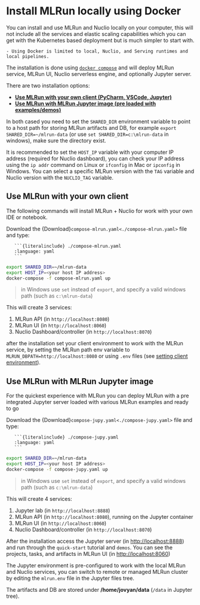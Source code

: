 # Install MLRun locally using Docker

You can install and use MLRun and Nuclio locally on your computer, this will not include all the services and elastic 
scaling capabilities which you can get with the Kubernetes based deployment but is much simpler to start with.

```{admonition} Note
- Using Docker is limited to local, Nuclio, and Serving runtimes and local pipelines.
```

The installation is done using [`docker compose`](https://docs.docker.com/compose/) and will deploy MLRun service, 
MLRun UI, Nuclio serverless engine, and optionally Jupyter server. 

There are two installation options:
- [**Use MLRun with your own client (PyCharm, VSCode, Jupyter)**](#use-mlrun-with-your-own-client)
- [**Use MLRun with MLRun Jupyter image (pre loaded with examples/demos)**](#use-mlrun-with-mlrun-jupyter-image)

In both cased you need to set the `SHARED_DIR` environment variable to point to a host path for storing MLRun artifacts and DB, 
for example `export SHARED_DIR=~/mlrun-data` (or use `set SHARED_DIR=c:\mlrun-data` in windows), make sure the directory exist.

It is recommended to set the `HOST_IP` variable with your computer IP address (required for Nuclio dashboard), 
you can check your IP address using the `ip addr` command on Linux or `ifconfig` in Mac or `ipconfig` in Windows.
You can select a specific MLRun version with the `TAG` variable and Nuclio version with the `NUCLIO_TAG` variable.

## Use MLRun with your own client

The following commands will install MLRun + Nuclio for work with your own IDE or notebook. 

Download the {Download}`compose-mlrun.yaml<./compose-mlrun.yaml>` file and type:
````{toggle} view compose-mlrun.yaml
   ```{literalinclude} ./compose-mlrun.yaml
   :language: yaml
   ```
````

```sh
export SHARED_DIR=~/mlrun-data
export HOST_IP=<your host IP address>
docker-compose -f compose-mlrun.yaml up
``` 


> in Windows use `set` instead of `export`, and specify a valid windows path (such as `c:\mlrun-data`)

This will create 3 services:
1. MLRun API (in `http://localhost:8080`)
2. MLRun UI (in `http://localhost:8060`)
3. Nuclio Dashboard/controller (in `http://localhost:8070`)

after the installation set your client environment to work with the MLRun service, by setting the MLRun path env variable to 
`MLRUN_DBPATH=http://localhost:8080` or using `.env` files (see [setting client environment](./remote.md)).

## Use MLRun with MLRun Jupyter image

For the quickest experience with MLRun you can deploy MLRun with a pre integrated Jupyter server loaded with various MLRun examples and ready to go

Download the {Download}`compose-jupy.yaml<./compose-jupy.yaml>` file and type:
````{toggle} view compose-jupy.yaml
   ```{literalinclude} ./compose-jupy.yaml
   :language: yaml
   ```
````

```sh
export SHARED_DIR=~/mlrun-data
export HOST_IP=<your host IP address>
docker-compose -f compose-jupy.yaml up
``` 

> in Windows use `set` instead of `export`, and specify a valid windows path (such as `c:\mlrun-data`)

This will create 4 services:
1. Jupyter lab (in `http://localhost:8888`)
1. MLRun API (in `http://localhost:8080`), running on the Jupyter container
2. MLRun UI (in `http://localhost:8060`)
3. Nuclio Dashboard/controller (in `http://localhost:8070`)

After the installation access the Jupyter server (in [http://localhost:8888](http://localhost:8888)) and run through the `quick-start` tutorial and `demos`.
You can see the projects, tasks, and artifacts in MLRun UI (in [http://localhost:8060](http://localhost:8060))

The Jupyter environment is pre-configured to work with the local MLRun and Nuclio services, 
you can switch to remote or managed MLRun cluster by editing the `mlrun.env` file in the Jupyter files tree.

The artifacts and DB are stored under **/home/jovyan/data** (`/data` in Jupyter tree). 
